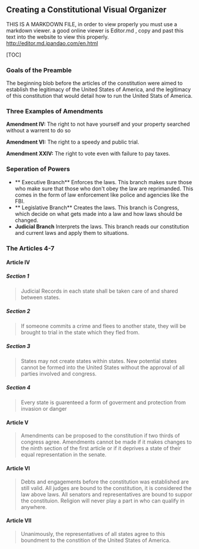 ## Creating a Constitutional Visual Organizer

THIS IS A MARKDOWN FILE, in order to view properly you must use a markdown viewer. a good online viewer is Editor.md , copy and past this text into the website to view this properly.
http://editor.md.ipandao.com/en.html

[TOC]

### Goals of the Preamble
The beginning blob before the articles of the constitution were aimed to establish the legitimacy of the United States of America, and the legitimacy of this constitution that would detail how to run the United Stats of America.

### Three Examples of Amendments
**Amendment IV:** The right to not have yourself and your property searched without a warrent to do so

**Amendment VI:** The right to a speedy and public trial.

**Amendment XXIV:** The right to vote even with failure to pay taxes.

### Seperation of Powers
-  ** Executive Branch**
Enforces the laws. This branch makes sure those who make sure that those who don't obey the law are reprimanded. This comes in the form of law enforcement like police and agencies like the FBI.
- ** Legislative Branch**
Creates the laws. This branch is Congress, which decide on what gets made into a law and how laws should be changed.
- **Judicial Branch**
Interprets the laws. This branch reads our constitution and current laws and apply them to situations.

### The Articles 4-7
#### Article IV
##### Section 1
> Judicial Records in each state shall be taken care of and shared between states. 

##### Section 2
> If someone commits a crime and flees to another state, they will be brought to trial in the state which they fled from.

##### Section 3
> States may not create states within states. New potential states cannot be formed into the United States without the approval of all parties involved and congress. 

##### Section 4
> Every state is guarenteed a form of goverment and protection from invasion or danger

#### Article V
> Amendments can be proposed to the constitution if two thirds of congress agree. Amendments cannot be made if it makes changes to the ninth section of the first article or if it deprives a state of their equal representation in the senate.

#### Article VI
> Debts and engagements before the constitution was established are still valid. All judges are bound to the constitution, it is considered the law above laws. All senators and representatives are bound to suppor the constituion. Religion will never play a part in who can qualify in anywhere.

#### Article VII
> Unanimously, the representatives of all states agree to this boundment to the constition of the United States of America.



























